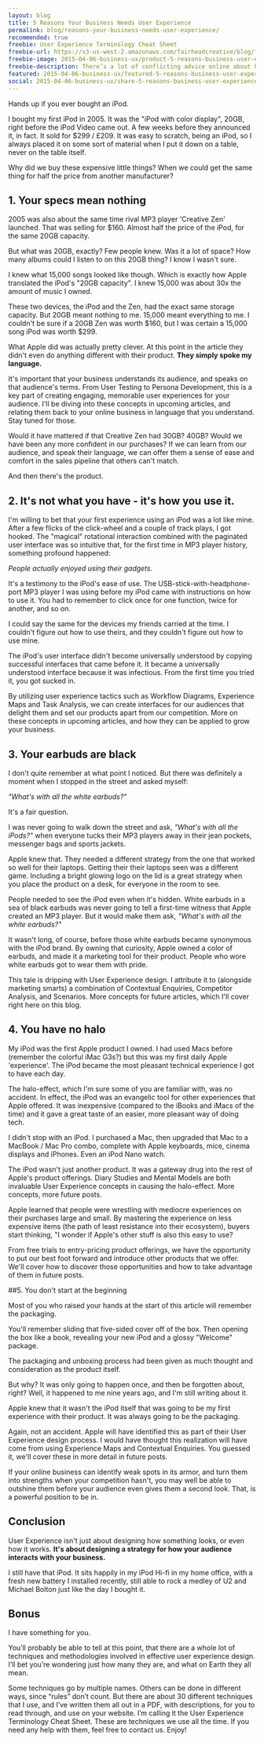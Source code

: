 ```yaml
---
layout: blog
title: 5 Reasons Your Business Needs User Experience
permalink: blog/reasons-your-business-needs-user-experience/
recommended: true
freebie: User Experience Terminology Cheat Sheet
freebie-url: https://s3-us-west-2.amazonaws.com/fairheadcreative/blog/freebie-user-experience-terminology.pdf
freebie-image: 2015-04-06-business-ux/product-5-reasons-business-user-experience.png
freebie-description: There’s a lot of conflicting advice online about how to better reach your audience. This cheat sheet will show you factual, tried and tested tricks that experience UX practitioners use.
featured: 2015-04-06-business-ux/featured-5-reasons-business-user-experience.jpg
social: 2015-04-06-business-ux/share-5-reasons-business-user-experience.jpg
---
```

Hands up if you ever bought an iPod.

I bought my first iPod in 2005. It was the "iPod with color display", 20GB, right before the iPod Video came out. A few weeks before they announced it, in fact. It sold for $299 / £209. It was easy to scratch, being an iPod, so I  always placed it on some sort of material when I put it down on a table, never on the table itself.

Why did we buy these expensive little things? When we could get the same thing for half the price from another manufacturer?
<!--more-->

## 1. Your specs mean nothing

2005 was also about the same time rival MP3 player 'Creative Zen' launched. That was selling for $160. Almost half the price of the iPod, for the same 20GB capacity.

But what was 20GB, exactly? Few people knew. Was it a lot of space? How many albums could I listen to on this 20GB thing? I know I wasn't sure.

I knew what 15,000 songs looked like though. Which is exactly how Apple translated the iPod's "20GB capacity". I knew 15,000 was about 30x the amount of music I owned.

These two devices, the iPod and the Zen, had the exact same storage capacity. But 20GB meant nothing to me. 15,000 meant everything to me. I couldn't be sure if a 20GB Zen was worth $160, but I was certain a 15,000 song iPod was worth $299.

What Apple did was actually pretty clever. At this point in the article they didn't even do anything different with their product. **They simply spoke my language.**

It's important that your business understands its audience, and speaks on that audience's terms. From User Testing to Persona Development, this is a key part of creating engaging, memorable user experiences for your audience. I'll be diving into these concepts in upcoming articles, and relating them back to your online business in language that you understand. Stay tuned for those.

Would it have mattered if that Creative Zen had 30GB? 40GB? Would we have been any more confident in our purchases? If we can learn from our audience, and speak their language, we can offer them a sense of ease and comfort in the sales pipeline that others can't match.

And then there's the product.

## 2. It's not what you have - it's how you use it.

I'm willing to bet that your first experience using an iPod was a lot like mine. After a few flicks of the click-wheel and a couple of track plays, I got hooked. The "magical" rotational interaction combined with the paginated user interface was so intuitive that, for the first time in MP3 player history, something profound happened:

*People actually enjoyed using their gadgets.*

It's a testimony to the iPod's ease of use. The USB-stick-with-headphone-port MP3 player I was using before my iPod came with instructions on how to use it. You had to remember to click once for one function, twice for another, and so on.

I could say the same for the devices my friends carried at the time. I couldn't figure out how to use theirs, and they couldn't figure out how to use mine.

The iPod's user interface didn't become universally understood by copying successful interfaces that came before it. It became a universally understood interface because it was infectious. From the first time you tried it, you got sucked in.

By utilizing user experience tactics such as Workflow Diagrams, Experience Maps and Task Analysis, we can create interfaces for our audiences that delight them and set our products apart from our competition. More on these concepts in upcoming articles, and how they can be applied to grow your business.

## 3. Your earbuds are black

I don't quite remember at what point I noticed. But there was definitely a moment when I stopped in the street and asked myself:

*"What's with all the white earbuds?"*

It's a fair question.

I was never going to walk down the street and ask, *"What's with all the iPods?"* when everyone tucks their MP3 players away in their jean pockets, messenger bags and sports jackets.

Apple knew that. They needed a different strategy from the one that worked so well for their laptops. Getting their their laptops seen was a different game. Including a bright glowing logo on the lid is a great strategy when you place the product on a desk, for everyone in the room to see.

People needed to see the iPod even when it's hidden. White earbuds in a sea of black earbuds was never going to tell a first-time witness that Apple created an MP3 player. But it would make them ask, *"What's with all the white earbuds?"*

It wasn't long, of course, before those white earbuds became synonymous with the iPod brand. By owning that curiosity, Apple owned a color of earbuds, and made it a marketing tool for their product. People who wore white earbuds got to wear them with pride.

This tale is dripping with User Experience design. I attribute it to (alongside marketing smarts) a combination of Contextual Enquiries, Competitor Analysis, and Scenarios. More concepts for future articles, which I'll cover right here on this blog.

## 4. You have no halo

My iPod was the first Apple product I owned. I had used Macs before (remember the colorful iMac G3s?) but this was my first daily Apple 'experience'. The iPod became the most pleasant technical experience I got to have each day.

The halo-effect, which I'm sure some of you are familiar with, was no accident. In effect, the iPod was an evangelic tool for other experiences that Apple offered. It was inexpensive (compared to the iBooks and iMacs of the time) and it gave a great taste of an easier, more pleasant way of doing tech.

I didn't stop with an iPod. I purchased a Mac, then upgraded that Mac to a MacBook / Mac Pro combo, complete with Apple keyboards, mice, cinema displays and iPhones. Even an iPod Nano watch.

The iPod wasn't just another product. It was a gateway drug into the rest of Apple's product offerings. Diary Studies and Mental Models are both invaluable User Experience concepts in causing the halo-effect. More concepts, more future posts.

Apple learned that people were wrestling with mediocre experiences on their purchases large and small. By mastering the experience on less expensive items (the path of least resistance into their ecosystem), buyers start thinking, "I wonder if Apple's other stuff is also this easy to use?

From free trials to entry-pricing product offerings, we have the opportunity to put our best foot forward and introduce other products that we offer. We'll cover how to discover those opportunities and how to take advantage of them in future posts.

##5. You don't start at the beginning

Most of you who raised your hands at the start of this article will remember the packaging.

You'll remember sliding that five-sided cover off of the box. Then opening the box like a book, revealing your new iPod and a glossy "Welcome" package.

The packaging and unboxing process had been given as much thought and consideration as the product itself.

But why? It was only going to happen once, and then be forgotten about, right? Well, it happened to me nine years ago, and I'm still writing about it.

Apple knew that it wasn't the iPod itself that was going to be my first experience with their product. It was always going to be the packaging.

Again, not an accident. Apple will have identified this as part of their User Experience design process. I would have thought this realization will have come from using Experience Maps and Contextual Enquiries. You guessed it, we'll cover these in more detail in future posts.

If your online business can identify weak spots in its armor, and turn them into strengths when your competition hasn't, you may well be able to outshine them before your audience even gives them a second look. That, is a powerful position to be in.

## Conclusion

User Experience isn't just about designing how something looks, or even how it works. **It's about designing a strategy for how your audience interacts with your business.**

I still have that iPod. It sits happily in my iPod Hi-fi in my home office, with a fresh new battery I installed recently, still able to rock a medley of U2 and Michael Bolton just like the day I bought it.

## Bonus

I have something for you.

You’ll probably be able to tell at this point, that there are a whole lot of techniques and methodologies involved in effective user experience design. I’ll bet you’re wondering just how many they are, and what on Earth they all mean.

Some techniques go by multiple names. Others can be done in different ways, since “rules” don’t count. But there are about 30 different techniques that I use, and I’ve written them all out in a PDF, with descriptions, for you to read through, and use on your website. I’m calling it the User Experience Terminology Cheat Sheet. These are techniques we use all the time. If you need any help with them, feel free to contact us. Enjoy!

